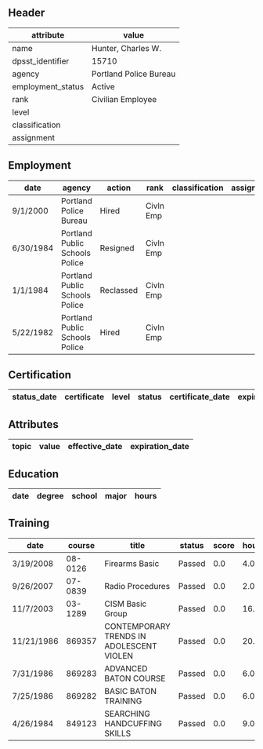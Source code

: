 ## Header
| attribute | value |
| --------- | ----- |
| name | Hunter, Charles W. |
| dpsst_identifier | 15710 |
| agency | Portland Police Bureau |
| employment_status | Active |
| rank | Civilian Employee |
| level |  |
| classification |  |
| assignment |  |
## Employment
| date | agency | action | rank | classification | assignment |
| ---- | ------ | ------ | ---- | -------------- | ---------- |
| 9/1/2000 | Portland Police Bureau | Hired | Civln Emp |  |  |
| 6/30/1984 | Portland Public Schools Police | Resigned | Civln Emp |  |  |
| 1/1/1984 | Portland Public Schools Police | Reclassed | Civln Emp |  |  |
| 5/22/1982 | Portland Public Schools Police | Hired | Civln Emp |  |  |
## Certification
| status_date | certificate | level | status | certificate_date | expiration_date | probation_date |
| ----------- | ----------- | ----- | ------ | ---------------- | --------------- | -------------- |
## Attributes
| topic | value | effective_date | expiration_date |
| ----- | ----- | -------------- | --------------- |
## Education
| date | degree | school | major | hours |
| ---- | ------ | ------ | ----- | ----- |
## Training
| date | course | title | status | score | hours |
| ---- | ------ | ----- | ------ | ----- | ----- |
| 3/19/2008 | 08-0126 | Firearms Basic | Passed | 0.0 | 4.00 |
| 9/26/2007 | 07-0839 | Radio Procedures | Passed | 0.0 | 2.00 |
| 11/7/2003 | 03-1289 | CISM Basic Group | Passed | 0.0 | 16.00 |
| 11/21/1986 | 869357 | CONTEMPORARY TRENDS IN ADOLESCENT VIOLEN | Passed | 0.0 | 20.00 |
| 7/31/1986 | 869283 | ADVANCED BATON COURSE | Passed | 0.0 | 6.00 |
| 7/25/1986 | 869282 | BASIC BATON TRAINING | Passed | 0.0 | 6.00 |
| 4/26/1984 | 849123 | SEARCHING  HANDCUFFING SKILLS | Passed | 0.0 | 9.00 |
